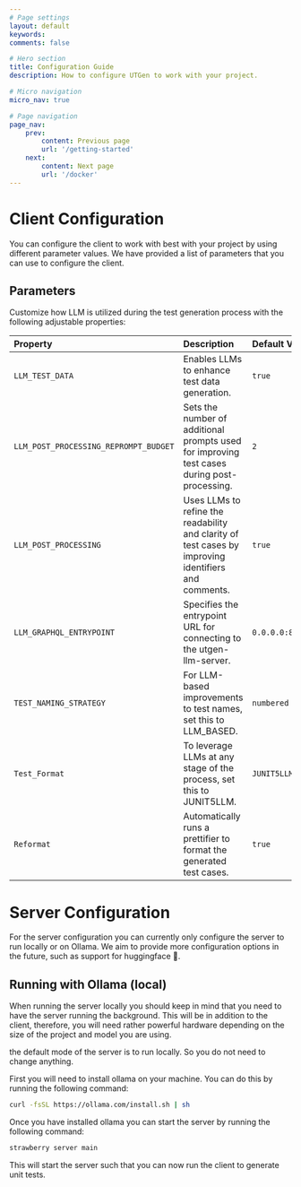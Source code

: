 ```yaml
---
# Page settings
layout: default
keywords:
comments: false

# Hero section
title: Configuration Guide
description: How to configure UTGen to work with your project.

# Micro navigation
micro_nav: true

# Page navigation
page_nav:
    prev:
        content: Previous page
        url: '/getting-started'
    next:
        content: Next page
        url: '/docker'
---
```


# Client Configuration
You can configure the client to work with best with your project by using different parameter values.
We have provided a list of parameters that you can use to configure the client.
## Parameters

Customize how LLM is utilized during the test generation process with the following adjustable properties:

| Property                                | Description                                                                                       | Default Value                |
|:----------------------------------------|:--------------------------------------------------------------------------------------------------|:-----------------------------|
| `LLM_TEST_DATA`                         | Enables LLMs to enhance test data generation.                                                     | `true`                       |
| `LLM_POST_PROCESSING_REPROMPT_BUDGET`   | Sets the number of additional prompts used for improving test cases during post-processing.        | `2`                          |
| `LLM_POST_PROCESSING`                   | Uses LLMs to refine the readability and clarity of test cases by improving identifiers and comments.| `true`                       |
| `LLM_GRAPHQL_ENTRYPOINT`                | Specifies the entrypoint URL for connecting to the utgen-llm-server.                               | `0.0.0.0:8000/graphql`       |
| `TEST_NAMING_STRATEGY`                  | For LLM-based improvements to test names, set this to LLM_BASED.                                   | `numbered`                   |
| `Test_Format`                           | To leverage LLMs at any stage of the process, set this to JUNIT5LLM.                               | `JUNIT5LLM`                  |
| `Reformat`                              | Automatically runs a prettifier to format the generated test cases.                                | `true`                       |


# Server Configuration
For the server configuration you can currently only configure the server to run locally or on Ollama.
We aim to provide more configuration options in the future, such as support for huggingface 🤗.
## Running with Ollama (local)
When running the server locally you should keep in mind that you need to have the server running the background.
This will be in addition to the client, therefore, you will need rather powerful hardware depending on the size of the project and model you are using.

the default mode of the server is to run locally. So you do not need to change anything.

First you will need to install ollama on your machine. You can do this by running the following command:
```bash
curl -fsSL https://ollama.com/install.sh | sh
```

Once you have installed ollama you can start the server by running the following command:
```bash
strawberry server main
```

This will start the server such that you can now run the client to generate unit tests.
